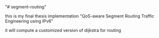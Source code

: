 "# segment-routing"

this is my final thesis implementation
"QoS-aware Segment Routing Traffic Engineering using IPv6"

it will compute a customized version of dijkstra for routing
